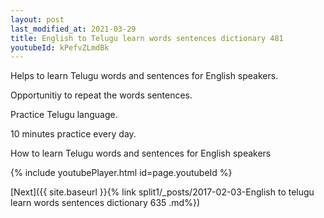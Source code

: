 ```yaml
---
layout: post
last_modified_at: 2021-03-29
title: English to Telugu learn words sentences dictionary 481 
youtubeId: kPefvZLmdBk
---
```

 
 
Helps to learn Telugu words and sentences for English speakers.

Opportunitiy to repeat the words sentences. 

Practice Telugu language. 
 
10 minutes practice every day. 
 
How to learn Telugu words and sentences for English speakers 
 
{% include youtubePlayer.html id=page.youtubeId %}
 
 
[Next]({{ site.baseurl }}{% link  split1/_posts/2017-02-03-English to telugu learn words sentences dictionary 635 .md%})
 
